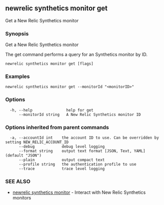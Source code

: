## newrelic synthetics monitor get

Get a New Relic Synthetics monitor

### Synopsis

Get a New Relic Synthetics monitor

The get command performs a query for an Synthetics monitor by ID.


```
newrelic synthetics monitor get [flags]
```

### Examples

```
newrelic synthetics monitor get --monitorId "<monitorID>"
```

### Options

```
  -h, --help               help for get
      --monitorId string   A New Relic Synthetics monitor ID
```

### Options inherited from parent commands

```
  -a, --accountId int    the account ID to use. Can be overridden by setting NEW_RELIC_ACCOUNT_ID
      --debug            debug level logging
      --format string    output text format [JSON, Text, YAML] (default "JSON")
      --plain            output compact text
      --profile string   the authentication profile to use
      --trace            trace level logging
```

### SEE ALSO

* [newrelic synthetics monitor](newrelic_synthetics_monitor.md)	 - Interact with New Relic Synthetics monitors

